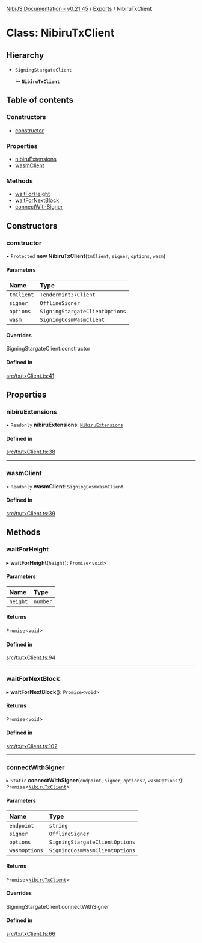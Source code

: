 [NibiJS Documentation - v0.21.45](../intro.md) / [Exports](../modules.md) / NibiruTxClient

# Class: NibiruTxClient

## Hierarchy

- `SigningStargateClient`

  ↳ **`NibiruTxClient`**

## Table of contents

### Constructors

- [constructor](NibiruTxClient.md#constructor)

### Properties

- [nibiruExtensions](NibiruTxClient.md#nibiruextensions)
- [wasmClient](NibiruTxClient.md#wasmclient)

### Methods

- [waitForHeight](NibiruTxClient.md#waitforheight)
- [waitForNextBlock](NibiruTxClient.md#waitfornextblock)
- [connectWithSigner](NibiruTxClient.md#connectwithsigner)

## Constructors

### constructor

• `Protected` **new NibiruTxClient**(`tmClient`, `signer`, `options`, `wasm`)

#### Parameters

| Name       | Type                           |
| :--------- | :----------------------------- |
| `tmClient` | `Tendermint37Client`           |
| `signer`   | `OfflineSigner`                |
| `options`  | `SigningStargateClientOptions` |
| `wasm`     | `SigningCosmWasmClient`        |

#### Overrides

SigningStargateClient.constructor

#### Defined in

[src/tx/txClient.ts:41](https://github.com/NibiruChain/ts-sdk/blob/7891168/packages/nibijs/src/tx/txClient.ts#L41)

## Properties

### nibiruExtensions

• `Readonly` **nibiruExtensions**: [`NibiruExtensions`](../modules.md#nibiruextensions)

#### Defined in

[src/tx/txClient.ts:38](https://github.com/NibiruChain/ts-sdk/blob/7891168/packages/nibijs/src/tx/txClient.ts#L38)

---

### wasmClient

• `Readonly` **wasmClient**: `SigningCosmWasmClient`

#### Defined in

[src/tx/txClient.ts:39](https://github.com/NibiruChain/ts-sdk/blob/7891168/packages/nibijs/src/tx/txClient.ts#L39)

## Methods

### waitForHeight

▸ **waitForHeight**(`height`): `Promise`<`void`\>

#### Parameters

| Name     | Type     |
| :------- | :------- |
| `height` | `number` |

#### Returns

`Promise`<`void`\>

#### Defined in

[src/tx/txClient.ts:94](https://github.com/NibiruChain/ts-sdk/blob/7891168/packages/nibijs/src/tx/txClient.ts#L94)

---

### waitForNextBlock

▸ **waitForNextBlock**(): `Promise`<`void`\>

#### Returns

`Promise`<`void`\>

#### Defined in

[src/tx/txClient.ts:102](https://github.com/NibiruChain/ts-sdk/blob/7891168/packages/nibijs/src/tx/txClient.ts#L102)

---

### connectWithSigner

▸ `Static` **connectWithSigner**(`endpoint`, `signer`, `options?`, `wasmOptions?`): `Promise`<[`NibiruTxClient`](NibiruTxClient.md)\>

#### Parameters

| Name          | Type                           |
| :------------ | :----------------------------- |
| `endpoint`    | `string`                       |
| `signer`      | `OfflineSigner`                |
| `options`     | `SigningStargateClientOptions` |
| `wasmOptions` | `SigningCosmWasmClientOptions` |

#### Returns

`Promise`<[`NibiruTxClient`](NibiruTxClient.md)\>

#### Overrides

SigningStargateClient.connectWithSigner

#### Defined in

[src/tx/txClient.ts:66](https://github.com/NibiruChain/ts-sdk/blob/7891168/packages/nibijs/src/tx/txClient.ts#L66)
